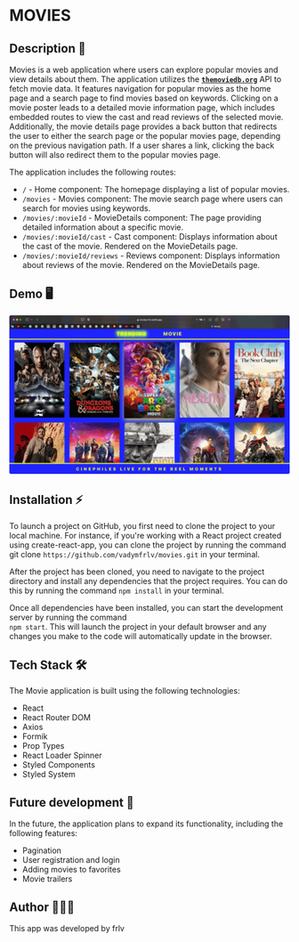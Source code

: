 # MOVIES

## Description 📑

Movies is a web application where users can explore popular movies and view details about them. The
application utilizes the [<b>`themoviedb.org`</b>](https://www.themoviedb.org) API to fetch movie
data. It features navigation for popular movies as the home page and a search page to find movies
based on keywords. Clicking on a movie poster leads to a detailed movie information page, which
includes embedded routes to view the cast and read reviews of the selected movie. Additionally, the
movie details page provides a back button that redirects the user to either the search page or the
popular movies page, depending on the previous navigation path. If a user shares a link, clicking
the back button will also redirect them to the popular movies page.

The application includes the following routes:

- `/` - Home component: The homepage displaying a list of popular movies.
- `/movies` - Movies component: The movie search page where users can search for movies using
  keywords.
- `/movies/:movieId` - MovieDetails component: The page providing detailed information about a
  specific movie.
- `/movies/:movieId/cast` - Cast component: Displays information about the cast of the movie.
  Rendered on the MovieDetails page.
- `/movies/:movieId/reviews` - Reviews component: Displays information about reviews of the movie.
  Rendered on the MovieDetails page.

## Demo 🖥

![Demo](https://raw.githubusercontent.com/vadymfrlv/storage/main/demos/movies/movies-demo.gif)

## Installation ⚡️

To launch a project on GitHub, you first need to clone the project to your local machine. For
instance, if you're working with a React project created using create-react-app, you can clone the
project by running the command git clone `https://github.com/vadymfrlv/movies.git` in your terminal.

After the project has been cloned, you need to navigate to the project directory and install any
dependencies that the project requires. You can do this by running the command `npm install` in your
terminal.

Once all dependencies have been installed, you can start the development server by running the
command <br> `npm start`. This will launch the project in your default browser and any changes you
make to the code will automatically update in the browser.

## Tech Stack 🛠

The Movie application is built using the following technologies:

- React
- React Router DOM
- Axios
- Formik
- Prop Types
- React Loader Spinner
- Styled Components
- Styled System

## Future development 🚀

In the future, the application plans to expand its functionality, including the following features:

- Pagination 
- User registration and login
- Adding movies to favorites
- Movie trailers

## Author 👨🏻‍💻

This app was developed by frlv
